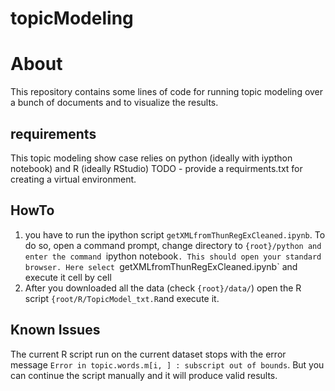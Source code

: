 # topicModeling
# About
This repository contains some lines of code for running topic modeling over a bunch of documents and to visualize the results.

## requirements
This topic modeling show case relies on python (ideally with iypthon notebook) and R (ideally RStudio)
TODO - provide a requirments.txt for creating a virtual environment.

## HowTo
1. you have to run the ipython script `getXMLfromThunRegExCleaned.ipynb`. To do so, open a command prompt, change directory to `{root}/python and enter the command `ipython notebook`. This should open your standard browser. Here select `getXMLfromThunRegExCleaned.ipynb` and execute it cell by cell
2. After you downloaded all the data (check `{root}/data/`) open the R script `{root/R/TopicModel_txt.R`and execute it.

## Known Issues
The current R script run on the current dataset stops with the error message `Error in topic.words.m[i, ] : subscript out of bounds`. But  you can continue the script manually and it will produce valid results. 
